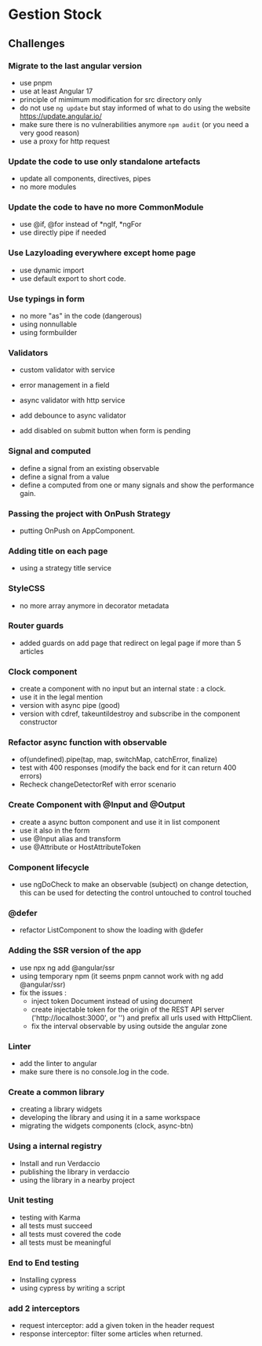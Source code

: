 # Gestion Stock

## Challenges

### Migrate to the last angular version

- use pnpm
- use at least Angular 17
- principle of mimimum modification for src directory only
- do not use `ng update` but stay informed of what to do using the website https://update.angular.io/
- make sure there is no vulnerabilities anymore `npm audit` (or you need a very good reason)
- use a proxy for http request

### Update the code to use only standalone artefacts

- update all components, directives, pipes
- no more modules

### Update the code to have no more CommonModule

- use @if, @for instead of *ngIf, *ngFor
- use directly pipe if needed

### Use Lazyloading everywhere except home page

- use dynamic import
- use default export to short code.

### Use typings in form

- no more "as" in the code (dangerous)
- using nonnullable
- using formbuilder

### Validators

- custom validator with service
- error management in a field

- async validator with http service
- add debounce to async validator
- add disabled on submit button when form is pending

### Signal and computed

- define a signal from an existing observable
- define a signal from a value
- define a computed from one or many signals and show the performance gain.

### Passing the project with OnPush Strategy

- putting OnPush on AppComponent.

### Adding title on each page

- using a strategy title service

### StyleCSS

- no more array anymore in decorator metadata

### Router guards

- added guards on add page that redirect on legal page if more than 5 articles

### Clock component

- create a component with no input but an internal state : a clock.
- use it in the legal mention
- version with async pipe (good)
- version with cdref, takeuntildestroy and subscribe in the component constructor

### Refactor async function with observable

- of(undefined).pipe(tap, map, switchMap, catchError, finalize)
- test with 400 responses (modify the back end for it can return 400 errors)
- Recheck changeDetectorRef with error scenario

### Create Component with @Input and @Output

- create a async button component and use it in list component
- use it also in the form
- use @Input alias and transform
- use @Attribute or HostAttributeToken

### Component lifecycle

- use ngDoCheck to make an observable (subject) on change detection, this can be used for detecting the control untouched to control touched

### @defer

- refactor ListComponent to show the loading with @defer

### Adding the SSR version of the app

- use npx ng add @angular/ssr
- using temporary npm (it seems pnpm cannot work with ng add @angular/ssr)
- fix the issues :
  - inject token Document instead of using document
  - create injectable token for the origin of the REST API server ('http://localhost:3000', or '') and prefix all urls used with HttpClient.
  - fix the interval observable by using outside the angular zone

### Linter

- add the linter to angular
- make sure there is no console.log in the code.

### Create a common library

- creating a library widgets
- developing the library and using it in a same workspace
- migrating the widgets components (clock, async-btn)

### Using a internal registry

- Install and run Verdaccio
- publishing the library in verdaccio
- using the library in a nearby project

### Unit testing

- testing with Karma
- all tests must succeed
- all tests must covered the code
- all tests must be meaningful

### End to End testing

- Installing cypress
- using cypress by writing a script

### add 2 interceptors

- request interceptor: add a given token in the header request
- response interceptor: filter some articles when returned.
